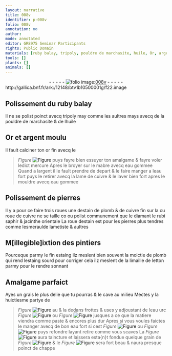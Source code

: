```yaml
---
layout: narrative
title: 008v
identifier: p-008v
folio: 008v
annotation: no
author:
mode: annotated
editor: GR8975 Seminar Participants
rights: Public Domain
materials: [ruby balay, tripoly, pouldre de marchasite, huile, Or, argent, or, ☿, mercure, mabre, eau gommee, cuivre, pierres, estain, plomb, diamant, rubi, saphir, jacinthe orientale, esmeraulde, ametiste, estaing, limaille de letton, grais, eau, ☾, ☼, eau fort, ♀]
tools: []
plants: []
animals: []
---
```


<div class="folio" align="center">- - - - - <a href="http://gallica.bnf.fr/ark:/12148/btv1b10500001g/f22.image" target="_blank"><img src="https://cu-mkp.github.io/2017-workshop-edition/assets/photo-icon.png" alt="folio image: " style="display:inline-block; margin-bottom:-3px;"/>008v</a> - - - - - </div> http://gallica.bnf.fr/ark:/12148/btv1b10500001g/f22.image   

## Polissement du <span class="m">ruby balay</span>

 
Il ne se polist poinct avecq <span class="m">tripoly</span> may comme les aultres mays avecq de la <span class="m">pouldre de marchasite</span> & de l<span class="m">huile</span>
   

## <span class="m">Or</span> et <span class="m">argent</span> moulu

 
Il fault calciner ton <span class="m">or</span> fin avecq le <span class="m">
> *Figure*
> <a href="☿" target="_blank"><img src="https://cu-mkp.github.io/GR8975-edition/assets/photo-icon.png" alt="Figure" style="display:inline-block; margin-bottom:-3px;"/></a>
</span> puys fayre bien essuyer ton amalgame & fayre voler ledict <span class="m">mercure</span> Apres le broyer sur le <span class="m">mabre</span> avecq <span class="m">eau gommee</span> Quand a l<span class="m">argent</span> il le fault prendre de depart & le faire manger a leau fort puys le retirer avecq la lame de <span class="m">cuivre</span> & le laver bien fort apres le mouldre avecq <span class="m">eau gommee</span>
   

## Polissement de <span class="m">pierres</span>

 
Il y a pour ce faire trois roues une d<span class="m">estain</span> de <span class="m">plomb</span> & de <span class="m">cuivre</span> fin sur la cu roue de <span class="m">cuivre</span> ne se taille co ou polist communement que le <span class="m">diamant</span> le <span class="m">rubi</span> <span class="m">saphir</span> & <span class="m">jacinthe orientale</span> La roue d<span class="m">estain</span> est pour les pierres plus tendres comme l<span class="m">esmeraulde</span> l<span class="m">ametiste</span> & aultres
   

## M[illegible]ixtion des <span class="pro">pintiers</span>

 
Pourceque parmy le fin <span class="m">estaing</span> ilz meslent bien souvent la <span class="ms">moictie</span> de <span class="m">plomb</span> qui rend l<span class="m">estaing</span> sourd pour corriger cela ilz meslent de la <span class="m">limaille de letton</span> parmy pour le rendre sonnant
   

## Amalgame parfaict

 
Ayes un <span class="m">grais</span> le plus delie que tu pourras & le cave au milieu Mectes y la <span class="ms">huictiesme partye</span> de 
> *Figure*
> <a href="☿" target="_blank"><img src="https://cu-mkp.github.io/GR8975-edition/assets/photo-icon.png" alt="Figure" style="display:inline-block; margin-bottom:-3px;"/></a>
 au & la dedans frottes & uses y adjoustant de l<span class="m">eau</span> urc 
> *Figure*
> <a href="☾" target="_blank"><img src="https://cu-mkp.github.io/GR8975-edition/assets/photo-icon.png" alt="Figure" style="display:inline-block; margin-bottom:-3px;"/></a>
 ou 
> *Figure*
> <a href="☼" target="_blank"><img src="https://cu-mkp.github.io/GR8975-edition/assets/photo-icon.png" alt="Figure" style="display:inline-block; margin-bottom:-3px;"/></a>
 jusques a ce que la matiere viendra comme paste & encores plus dur Apres si vous voules faictes le manger avecq de bon <span class="m">eau fort</span> si cest 
> *Figure*
> <a href="☾" target="_blank"><img src="https://cu-mkp.github.io/GR8975-edition/assets/photo-icon.png" alt="Figure" style="display:inline-block; margin-bottom:-3px;"/></a>
 ou 
> *Figure*
> <a href="♀" target="_blank"><img src="https://cu-mkp.github.io/GR8975-edition/assets/photo-icon.png" alt="Figure" style="display:inline-block; margin-bottom:-3px;"/></a>
 puys refondre layant retire comme vous scaves La 
> *Figure*
> <a href="☾" target="_blank"><img src="https://cu-mkp.github.io/GR8975-edition/assets/photo-icon.png" alt="Figure" style="display:inline-block; margin-bottom:-3px;"/></a>
 aura taincture et laissera esta{n}t fondue quelque grain de 
> *Figure*
> <a href="☼" target="_blank"><img src="https://cu-mkp.github.io/GR8975-edition/assets/photo-icon.png" alt="Figure" style="display:inline-block; margin-bottom:-3px;"/></a>
 & le 
> *Figure*
> <a href="♀" target="_blank"><img src="https://cu-mkp.github.io/GR8975-edition/assets/photo-icon.png" alt="Figure" style="display:inline-block; margin-bottom:-3px;"/></a>
 sera fort beau & naura presque poinct de chappe
